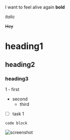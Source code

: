 I want to feel alive again
**bold**

*italic*

~~Hey~~

# heading1
## heading2
### heading3

1 - first
   - second
     - third
- [ ] task 1
```
code block
```
![screenshot](46950f5851cb8181ff1dc0e56f62c873.PNG)
